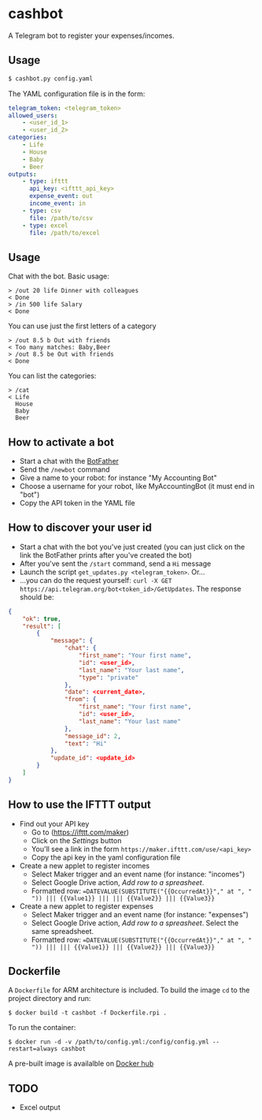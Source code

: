 # cashbot

A Telegram bot to register your expenses/incomes.

## Usage

```bash
$ cashbot.py config.yaml
```

The YAML configuration file is in the form:

```yaml
telegram_token: <telegram_token>
allowed_users:
    - <user_id_1>
    - <user_id_2>
categories:
    - Life
    - House
    - Baby
    - Beer
outputs:
    - type: ifttt
      api_key: <ifttt_api_key>
      expense_event: out
      income_event: in
    - type: csv
      file: /path/to/csv
    - type: excel
      file: /path/to/excel
```

## Usage

Chat with the bot. Basic usage:

```
> /out 20 life Dinner with colleagues
< Done
> /in 500 life Salary
< Done
```

You can use just the first letters of a category

```
> /out 8.5 b Out with friends
< Too many matches: Baby,Beer
> /out 8.5 be Out with friends
< Done
```

You can list the categories:

```
> /cat
< Life
  House
  Baby
  Beer
```

## How to activate a bot

* Start a chat with the [BotFather](https://telegram.me/BotFather)
* Send the `/newbot` command
* Give a name to your robot: for instance "My Accounting Bot"
* Choose a username for your robot, like MyAccountingBot (it must end in "bot")
* Copy the API token in the YAML file

## How to discover your user id

* Start a chat with the bot you've just created (you can just click on the link the BotFather prints after you've created the bot)
* After you've sent the `/start` command, send a `Hi` message
* Launch the script `get_updates.py <telegram_token>`. Or...
* ...you can do the request yourself: `curl -X GET https://api.telegram.org/bot<token_id>/GetUpdates`. The response should be:

```json
{
    "ok": true,
    "result": [
        {
            "message": {
                "chat": {
                    "first_name": "Your first name",
                    "id": <user_id>,
                    "last_name": "Your last name",
                    "type": "private"
                },
                "date": <current_date>,
                "from": {
                    "first_name": "Your first name",
                    "id": <user_id>,
                    "last_name": "Your last name"
                },
                "message_id": 2,
                "text": "Hi"
            },
            "update_id": <update_id>
        }
    ]
}
```

## How to use the IFTTT output

* Find out your API key
  * Go to (https://ifttt.com/maker)
  * Click on the *Settings* button
  * You'll see a link in the form `https://maker.ifttt.com/use/<api_key>`
  * Copy the api key in the yaml configuration file
* Create a new applet to register incomes
  * Select Maker trigger and an event name (for instance: "incomes")
  * Select Google Drive action, *Add row to a spreasheet*.
  * Formatted row:
  `=DATEVALUE(SUBSTITUTE("{{OccurredAt}}"," at ", " ")) ||| {{Value1}} ||| ||| {{Value2}} ||| {{Value3}}`
* Create a new applet to register expenses
  * Select Maker trigger and an event name (for instance: "expenses")
  * Select Google Drive action, *Add row to a spreasheet*. Select the same spreadsheet.
  * Formatted row:
  `=DATEVALUE(SUBSTITUTE("{{OccurredAt}}"," at ", " ")) ||| ||| {{Value1}} ||| {{Value2}} ||| {{Value3}}`

## Dockerfile

A `Dockerfile` for ARM architecture is included. To build the image `cd` to the project directory and run:

```
$ docker build -t cashbot -f Dockerfile.rpi .
```

To run the container:

```
$ docker run -d -v /path/to/config.yml:/config/config.yml --restart=always cashbot
```

A pre-built image is availalble on [Docker hub](https://hub.docker.com/r/lorenzobenvenuti/cashbot/) 

## TODO

* Excel output
